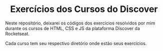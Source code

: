 <h1 align="center">Exercícios dos Cursos do Discover</h1>

Neste repositório, deixarei os códigos dos exercícios resolvidos por mim durante os cursos de HTML, CSS e JS da plataforma Discover da Rocketseat.

Cada curso tem seu respectivo diretório onde estão seus exercícios.